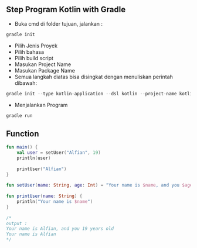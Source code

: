 ## Step Program Kotlin with Gradle

- Buka cmd di folder tujuan, jalankan :
```kotlin
gradle init
```
- Pilih Jenis Proyek
- Pilih bahasa
- Pilih build script
- Masukan Project Name
- Masukan Package Name
- Semua langkah diatas bisa disingkat dengan menuliskan perintah dibawah:
```kotlin
gradle init --type kotlin-application --dsl kotlin --project-name kotlin --package com.dicoding.kotlin
```
- Menjalankan Program
```kotlin
gradle run
```
## Function
```kotlin
fun main() {
    val user = setUser("Alfian", 19)
    println(user)
 
    printUser("Alfian")
}
 
fun setUser(name: String, age: Int) = "Your name is $name, and you $age years old"
 
fun printUser(name: String) {
    println("Your name is $name")
}
 
/*
output :
Your name is Alfian, and you 19 years old
Your name is Alfian
*/
```
